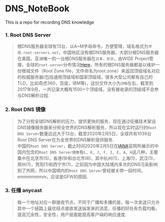 # DNS_NoteBook
This is a repo for recording DNS knowledge

### 1. Root DNS Server  
> 根DNS服务器全球有13台，以A~M字母命令，方便管理，域名格式为```字母.root-servers.net```，中国地区没有根DNS服务器，大部分根DNS服务器在美国，亚洲唯一的一台根DNS服务器在```日本，东京```，由WIDE Project管理，全球的```root-server```分布情况[Here](https://root-servers.org/)，所有的根DNS服务器都是以维护一份根域文件（Root Zone file，文件命名为root.zone）来返回顶级域名对应的权威服务器(包括通用顶级域和国家顶级域，很多大型公司都有自己的TLD，比如奇虎360，百度，IBM等)，这份文件大小为```2MB```左右，截至到2017年9月，一共记录大概有1500+个顶级域，没有被收录的顶级域不会参与DNS解析过程.  

### 2. Root DNS 镜像
> 为了分担全球DNS解析的压力，提供更快的服务，现在通过任播技术架设DNS镜像服务器来分担全世界的DNS解析服务，所以现在实时运行的```Root DNS Server```数量远远大于13台，截至2020年2月5日，全球共有1039台Root DNS Server在为全世界的DNS解析提供服务.  
> 中国的```Root DNS Server```，截止时间2020年2月5日在[IANA](https://root-servers.org/)官网所展示的中国内包含的```Root DNS Server镜像```有```L, K, J, F, I, E, A, H```这八种，主要集中在北京市(5)，香港(9)和台北市(6)，其中杭州(1)，上海(1)，武汉(1)，郑州(1)，贵阳(1)和西宁市(1)，之前因为中国大陆境内多次的DNS污染影响到了外网，所以中国境内的```Root DNS Server```曾经被关停一段时间，emmmmmmm，应该是GFW的原因.  

### 3. 任播 anycast
> 每一个地址对应一群接收节点，不同于广播和多播的是，每一次发送只允许其中一个链路上最优结点接收发送端发来的消息，任播的好处有负载均衡，提高冗余性，安全性，用户层面能提高客户端的响应速度.  
